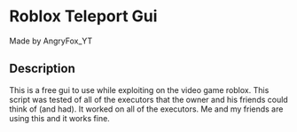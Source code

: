 # Roblox Teleport Gui

Made by AngryFox_YT

## Description
This is a free gui to use while exploiting
on the video game roblox. This script was
tested of all of the executors that the
owner and his friends could think of (and had).
It worked on all of the executors. Me
and my friends are using this and it works
fine.
